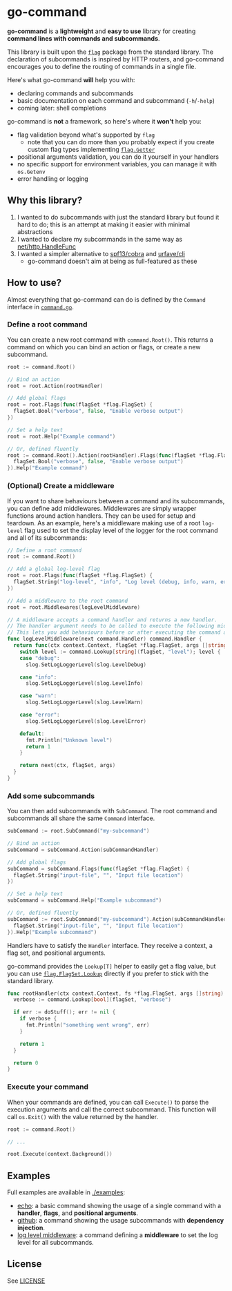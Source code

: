 # go-command

**go-command** is a **lightweight** and **easy to use** library for creating **command lines with commands and subcommands**.

This library is built upon the [`flag`](https://pkg.go.dev/flag) package from the standard library.
The declaration of subcommands is inspired by HTTP routers, and go-command encourages you to define the routing of commands in a single file.

Here's what go-command **will** help you with:

- declaring commands and subcommands
- basic documentation on each command and subcommand (`-h`/`-help`)
- coming later: shell completions

go-command is **not** a framework, so here's where it **won't** help you:

- flag validation beyond what's supported by `flag`
  - note that you can do more than you probably expect if you create custom flag types implementing [`flag.Getter`](https://pkg.go.dev/flag#Getter)
- positional arguments validation, you can do it yourself in your handlers
- no specific support for environment variables, you can manage it with `os.Getenv`
- error handling or logging

## Why this library?

1. I wanted to do subcommands with just the standard library but found it hard to do; this is an attempt at making it easier with minimal abstractions
2. I wanted to declare my subcommands in the same way as [net/http.HandleFunc](https://pkg.go.dev/net/http#HandleFunc)
3. I wanted a simpler alternative to [spf13/cobra](https://github.com/spf13/cobra) and [urfave/cli](https://github.com/urfave/cli)
   - go-command doesn't aim at being as full-featured as these

## How to use?

Almost everything that go-command can do is defined by the `Command` interface in [`command.go`](./command.go).

### Define a root command

You can create a new root command with `command.Root()`. This returns a command on which you can bind an action or flags, or create a new subcommand.

```go
root := command.Root()

// Bind an action
root = root.Action(rootHandler)

// Add global flags
root = root.Flags(func(flagSet *flag.FlagSet) {
  flagSet.Bool("verbose", false, "Enable verbose output")
})

// Set a help text
root = root.Help("Example command")

// Or, defined fluently
root := command.Root().Action(rootHandler).Flags(func(flagSet *flag.FlagSet) {
  flagSet.Bool("verbose", false, "Enable verbose output")
}).Help("Example command")
```

### (Optional) Create a middleware

If you want to share behaviours between a command and its subcommands, you can define add middlewares.
Middlewares are simply wrapper functions around action handlers. They can be used for setup and teardown.
As an example, here's a middleware making use of a root `log-level` flag used to set the display level of the logger for the root command and all of its subcommands:

```go
// Define a root command
root := command.Root()

// Add a global log-level flag
root = root.Flags(func(flagSet *flag.FlagSet) {
  flagSet.String("log-level", "info", "Log level (debug, info, warn, error)")
})

// Add a middleware to the root command
root = root.Middlewares(logLevelMiddleware)

// A middleware accepts a command handler and returns a new handler.
// The handler argument needs to be called to execute the following middlewares or the action.
// This lets you add behaviours before or after executing the command actions, and can be used to inject data to the context.
func logLevelMiddleware(next command.Handler) command.Handler {
  return func(ctx context.Context, flagSet *flag.FlagSet, args []string) int {
    switch level := command.Lookup[string](flagSet, "level"); level {
    case "debug":
      slog.SetLogLoggerLevel(slog.LevelDebug)

    case "info":
      slog.SetLogLoggerLevel(slog.LevelInfo)

    case "warn":
      slog.SetLogLoggerLevel(slog.LevelWarn)

    case "error":
      slog.SetLogLoggerLevel(slog.LevelError)

    default:
      fmt.Println("Unknown level")
      return 1
    }

    return next(ctx, flagSet, args)
  }
}
```

### Add some subcommands

You can then add subcommands with `SubCommand`. The root command and subcommands all share the same `Command` interface.

```go
subCommand := root.SubCommand("my-subcommand")

// Bind an action
subCommand = subCommand.Action(subCommandHandler)

// Add global flags
subCommand = subCommand.Flags(func(flagSet *flag.FlagSet) {
  flagSet.String("input-file", "", "Input file location")
})

// Set a help text
subCommand = subCommand.Help("Example subcommand")

// Or, defined fluently
subCommand := root.SubCommand("my-subcommand").Action(subCommandHandler).Flags(func(flagSet *flag.FlagSet) {
  flagSet.String("input-file", "", "Input file location")
}).Help("Example subcommand")
```

Handlers have to satisfy the `Handler` interface. They receive a context, a flag set, and positional arguments.

go-command provides the `Lookup[T]` helper to easily get a flag value, but you can use [`flag.FlagSet.Lookup`](https://pkg.go.dev/flag#FlagSet.Lookup) directly if you prefer to stick with the standard library.

```go
func rootHandler(ctx context.Context, fs *flag.FlagSet, args []string) int {
  verbose := command.Lookup[bool](flagSet, "verbose")

  if err := doStuff(); err != nil {
    if verbose {
      fmt.Println("something went wrong", err)
    }

    return 1
  }

  return 0
}
```

### Execute your command

When your commands are defined, you can call `Execute()` to parse the execution arguments and call the correct subcommand. This function will call `os.Exit()` with the value returned by the handler.

```go
root := command.Root()

// ...

root.Execute(context.Background())
```

## Examples

Full examples are available in [./examples](./examples):

- [echo](./examples/echo): a basic command showing the usage of a single command with a **handler**, **flags**, and **positional arguments**.
- [github](./examples/github): a command showing the usage subcommands with **dependency injection**.
- [log level middleware](./examples/log-level): a command defining a **middleware** to set the log level for all subcommands.

## License

See [LICENSE](./LICENSE.md)
